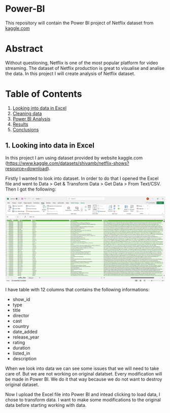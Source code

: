 # Power-BI

This repository will contain the Power BI project of Netflix dataset from [kaggle.com](https://www.kaggle.com/datasets/shivamb/netflix-shows)

# Abstract

Without questioning, Netflix is one of the most popular platform for video streaming. The dataset of Netflix production is great to visualise and analise the data. In this project I will create analysis of Netflix dataset. 

# Table of Contents
1. [Looking into data in Excel](#introduction)
2. [Cleaning data](#cleaning)
3. [Power BI Analysis](#analysis)
4. [Results](#results)
5. [Conclusions](#conclusions)

<a name="introduction"></a>
## 1. Looking into data in Excel

In this project I am using dataset provided by website kaggle.com (https://www.kaggle.com/datasets/shivamb/netflix-shows?resource=download).

Firstly I wanted to look into dataset. In order to do that I opened the Excel file and went to Data > Get & Transform Data > Get Data > From Text/CSV. Then I got the following:

![CSV opened in Excel](Images/01_image.png)

I have table with 12 columns that contains the following informations:

- show_id
- type 
- title 
- director
- cast
- country
- date_added
- release_year
- rating
- duration
- listed_in
- description

When we look into data we can see some issues that we will need to take care of. But we are not working on original datatset. Every modification will be made in Power BI. We do it that way because we do not want to destroy original dataset.

Now I upload the Excel file into Power BI and intead clicking to load data, I chose to transform data. I want to make some modifications to the original data before starting working with data.

